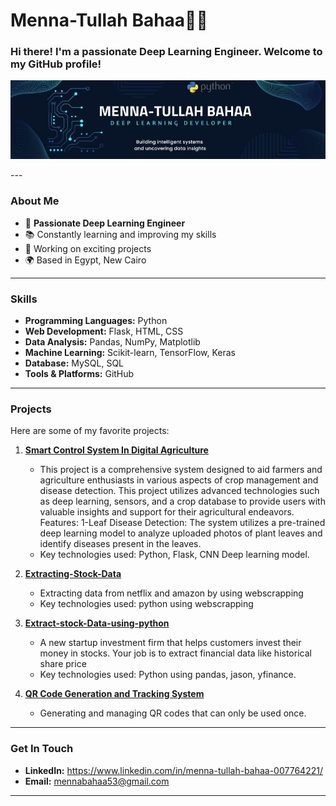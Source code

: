 # Menna-Tullah Bahaa👩‍💻

### Hi there! I'm a passionate Deep Learning Engineer. Welcome to my GitHub profile!

<p align=middle>
        <img src="https://github.com/mennabahaa53/mennabahaa53/blob/main/Menna-tullah%20Bahaa.jpg">
</p>
---

### About Me

- 🌟 **Passionate Deep Learning Engineer**
- 📚 Constantly learning and improving my skills
- 🔭 Working on exciting projects
- 🌍 Based in Egypt, New Cairo

---

### Skills

- **Programming Languages:** Python
- **Web Development:** Flask, HTML, CSS
- **Data Analysis:** Pandas, NumPy, Matplotlib
- **Machine Learning:** Scikit-learn, TensorFlow, Keras
- **Database:** MySQL, SQL
- **Tools & Platforms:** GitHub

---

### Projects

Here are some of my favorite projects:

1. **[Smart Control System In Digital Agriculture](https://github.com/mennabahaa53/Smart_Control_System_in_Digital_Agriculture)**
   - This project is a comprehensive system designed to aid farmers and agriculture enthusiasts in various aspects of crop management and disease detection. This project utilizes advanced technologies such as deep learning, sensors, and a crop database to provide users with valuable insights and support for their agricultural endeavors. Features: 1-Leaf Disease Detection: The system utilizes a pre-trained deep learning model to analyze uploaded photos of plant leaves and identify diseases present in the leaves.
   - Key technologies used: Python, Flask, CNN Deep learning model.

  
2. **[Extracting-Stock-Data](https://github.com/mennabahaa53/Extracting-Stock-Data-Using-Web-Scraping)**
   - Extracting data from netflix and amazon by using webscrapping
   - Key technologies used: python using webscrapping

3. **[Extract-stock-Data-using-python](https://github.com/mennabahaa53/Extract-stock-Data-using-python)**
   - A new startup investment firm that helps customers invest their money in stocks. Your job is to extract financial data like historical share price
   - Key technologies used: Python using pandas, jason, yfinance.
4. **[QR Code Generation and Tracking System](https://github.com/mennabahaa53/QR-Code-Generator)**
   - Generating and managing QR codes that can only be used once.
  
   

---

### Get In Touch

- **LinkedIn:** https://www.linkedin.com/in/menna-tullah-bahaa-007764221/
- **Email:** mennabahaa53@gmail.com

---

###

